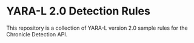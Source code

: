 # YARA-L 2.0 Detection Rules

This repository is a collection of YARA-L version 2.0 sample rules for the
Chronicle Detection API.
